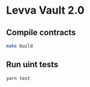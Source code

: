 # Levva Vault 2.0

## Compile contracts

```bash
make build
```

## Run uint tests

```bash
yarn test
```
